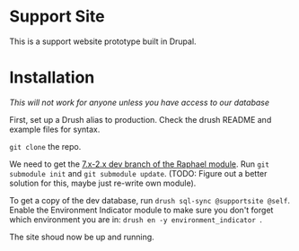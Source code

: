 Support Site
============
This is a support website prototype built in Drupal.


Installation
============
*This will not work for anyone unless you have access to our database*

First, set up a Drush alias to production. Check the drush README and example files for syntax.

`git clone` the repo.

We need to get the [7.x-2.x dev branch of the Raphael module](http://drupal.org/project/raphael/git-instructions). Run `git submodule init` and `git submodule update`. (TODO: Figure out a better solution for this, maybe just re-write own module).

To get a copy of the dev database, run `drush sql-sync @supportsite @self`. Enable the Environment Indicator module to make sure you don't forget which environment you are in: `drush en -y environment_indicator `.

The site shoud now be up and running.
